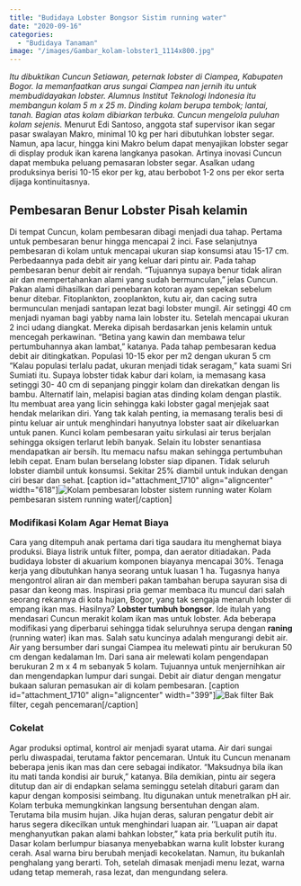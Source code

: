 ```yaml
---
title: "Budidaya Lobster Bongsor Sistim running water"
date: "2020-09-16"
categories: 
  - "Budidaya Tanaman"
image: "/images/Gambar_kolam-lobster1_1114x800.jpg"
---
```


_Itu dibuktikan Cuncun Setiawan, peternak lobster di Ciampea, Kabupaten Bogor. Ia memanfaatkan arus sungai Ciampea nan jernih itu untuk membudidayakan lobster. Alumnus Institut Teknologi Indonesia itu membangun kolam 5 m x 25 m. Dinding kolam berupa tembok; lantai, tanah. Bagian atas kolam dibiarkan terbuka. Cuncun mengelola puluhan kolam sejenis._ Menurut Edi Santoso, anggota staf supervisor ikan segar pasar swalayan Makro, minimal 10 kg per hari dibutuhkan lobster segar. Namun, apa lacur, hingga kini Makro belum dapat menyajikan lobster segar di display produk ikan karena langkanya pasokan. Artinya inovasi Cuncun dapat membuka peluang pemasaran lobster segar. Asalkan udang produksinya berisi 10-15 ekor per kg, atau berbobot 1-2 ons per ekor serta dijaga kontinuitasnya.

## Pembesaran Benur Lobster Pisah kelamin

Di tempat Cuncun, kolam pembesaran dibagi menjadi dua tahap. Pertama untuk pembesaran benur hingga mencapai 2 inci. Fase selanjutnya pembesaran di kolam untuk mencapai ukuran siap konsumsi atau 15-17 cm. Perbedaannya pada debit air yang keluar dari pintu air. Pada tahap pembesaran benur debit air rendah. “Tujuannya supaya benur tidak aliran air dan mempertahankan alami yang sudah bermunculan,” jelas Cuncun. Pakan alami dihasilkan dari penebaran kotoran ayam sepekan sebelum benur ditebar. Fitoplankton, zooplankton, kutu air, dan cacing sutra bermunculan menjadi santapan lezat bagi lobster mungil. Air setinggi 40 cm menjadi nyaman bagi yabby nama lain lobster itu. Setelah mencapai ukuran 2 inci udang diangkat. Mereka dipisah berdasarkan jenis kelamin untuk mencegah perkawinan. “Betina yang kawin dan membawa telur pertumbuhannya akan lambat,” katanya. Pada tahap pembesaran kedua debit air ditingkatkan. Populasi 10-15 ekor per m2 dengan ukuran 5 cm “Kalau populasi terlalu padat, ukuran menjadi tidak seragam,” kata suami Sri Sumiati itu. Supaya lobster tidak kabur dari kolam, ia memasang kasa setinggi 30- 40 cm di sepanjang pinggir kolam dan direkatkan dengan lis bambu. Alternatif lain, melapisi bagian atas dinding kolam dengan plastik. Itu membuat area yang licin sehingga kaki lobster gagal menjejak saat hendak melarikan diri. Yang tak kalah penting, ia memasang teralis besi di pintu keluar air untuk menghindari hanyutnya lobster saat air dikeluarkan untuk panen. Kunci kolam pembesaran yaitu sirkulasi air terus berjalan sehingga oksigen terlarut lebih banyak. Selain itu lobster senantiasa mendapatkan air bersih. Itu memacu nafsu makan sehingga pertumbuhan lebih cepat. Enam bulan berselang lobster siap dipanen. Tidak seluruh lobster diambil untuk konsumsi. Sekitar 25% diambil untuk indukan dengan ciri besar dan sehat. \[caption id="attachment\_1710" align="aligncenter" width="618"\]![Kolam pembesaran lobster sistem running water](/images/Gambar_bak_1183x800.jpg) Kolam pembesaran sistem running water\[/caption\]

### Modifikasi Kolam Agar Hemat Biaya

Cara yang ditempuh anak pertama dari tiga saudara itu menghemat biaya produksi. Biaya listrik untuk filter, pompa, dan aerator ditiadakan. Pada budidaya lobster di akuarium komponen biayanya mencapai 30%. Tenaga kerja yang dibutuhkan hanya seorang untuk luasan 1 ha. Tugasnya hanya mengontrol aliran air dan memberi pakan tambahan berupa sayuran sisa di pasar dan keong mas. Inspirasi pria gemar membaca itu muncul dari salah seorang rekannya di kota hujan, Bogor, yang tak sengaja menaruh lobster di empang ikan mas. Hasilnya? **Lobster tumbuh bongsor**. Ide itulah yang mendasari Cuncun merakit kolam ikan mas untuk lobster. Ada beberapa modifikasi yang diperbarui sehingga tidak seluruhnya serupa dengan **raning** (running water) ikan mas. Salah satu kuncinya adalah mengurangi debit air. Air yang bersumber dari sungai Ciampea itu melewati pintu air berukuran 50 cm dengan kedalaman lm. Dari sana air melewati kolam pengendapan berukuran 2 m x 4 m sebanyak 5 kolam. Tujuannya untuk menjernihkan air dan mengendapkan lumpur dari sungai. Debit air diatur dengan mengatur bukaan saluran pemasukan air di kolam pembesaran. \[caption id="attachment\_1710" align="aligncenter" width="399"\]![Bak filter](/images/Gambar_bak_1183x800-300x203.jpg) Bak filter, cegah pencemaran\[/caption\]

### Cokelat

Agar produksi optimal, kontrol air menjadi syarat utama. Air dari sungai perlu diwaspadai, terutama faktor pencemaran. Untuk itu Cuncun menanam beberapa jenis ikan mas dan cere sebagai indikator. “Maksudnya bila ikan itu mati tanda kondisi air buruk,” katanya. Bila demikian, pintu air segera ditutup dan air di endapkan selama seminggu setelah ditaburi garam dan kapur dengan komposisi seimbang. Itu digunakan untuk menetralkan pH air. Kolam terbuka memungkinkan langsung bersentuhan dengan alam. Terutama bila musim hujan. Jika hujan deras, saluran pengatur debit air harus segera dikecilkan untuk menghindari luapan air. ’’Luapan air dapat menghanyutkan pakan alami bahkan lobster,” kata pria berkulit putih itu. Dasar kolam berlumpur biasanya menyebabkan warna kulit lobster kurang cerah. Asal warna biru berubah menjadi kecokelatan. Namun, itu bukanlah penghalang yang berarti. Toh, setelah dimasak menjadi menu lezat, warna udang tetap memerah, rasa lezat, dan mengundang selera.
